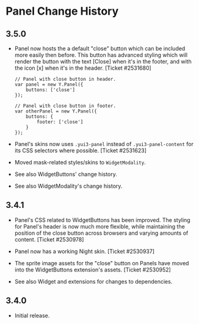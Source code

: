 Panel Change History
====================

3.5.0
-----

  * Panel now hosts the a default "close" button which can be included more
    easily then before. This button has advanced styling which will render the
    button with the text [Close] when it's in the footer, and with the icon [x]
    when it's in the header. [Ticket #2531680]

        // Panel with close button in header.
        var panel = new Y.Panel({
            buttons: ['close']
        });

        // Panel with close button in footer.
        var otherPanel = new Y.Panel({
            buttons: {
                footer: ['close']
            }
        });

  * Panel's skins now uses `.yui3-panel` instead of `.yui3-panel-content` for
    its CSS selectors where possible. [Ticket #2531623]

  * Moved mask-related styles/skins to `WidgetModality`.

  * See also WidgetButtons' change history.

  * See also WidgetModality's change history.

3.4.1
-----

  * Panel's CSS related to WidgetButtons has been improved. The styling for
    Panel's header is now much more flexible, while maintaining the position of
    the close button across browsers and varying amounts of content.
    [Ticket #2530978]

  * Panel now has a working Night skin. [Ticket #2530937]

  * The sprite image assets for the "close" button on Panels have moved into the
    WidgetButtons extension's assets. [Ticket #2530952]

  * See also Widget and extensions for changes to dependencies.

3.4.0
-----

  * Initial release.
